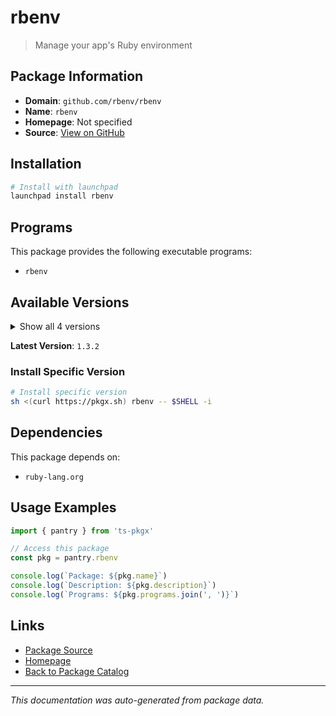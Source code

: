 # rbenv

> Manage your app's Ruby environment

## Package Information

- **Domain**: `github.com/rbenv/rbenv`
- **Name**: `rbenv`
- **Homepage**: Not specified
- **Source**: [View on GitHub](https://github.com/pkgxdev/pantry/tree/main/projects/github.com/rbenv/rbenv/package.yml)

## Installation

```bash
# Install with launchpad
launchpad install rbenv
```

## Programs

This package provides the following executable programs:

- `rbenv`

## Available Versions

<details>
<summary>Show all 4 versions</summary>

- `1.3.2`, `1.3.1`, `1.3.0`, `1.2.0`

</details>

**Latest Version**: `1.3.2`

### Install Specific Version

```bash
# Install specific version
sh <(curl https://pkgx.sh) rbenv -- $SHELL -i
```

## Dependencies

This package depends on:

- `ruby-lang.org`

## Usage Examples

```typescript
import { pantry } from 'ts-pkgx'

// Access this package
const pkg = pantry.rbenv

console.log(`Package: ${pkg.name}`)
console.log(`Description: ${pkg.description}`)
console.log(`Programs: ${pkg.programs.join(', ')}`)
```

## Links

- [Package Source](https://github.com/pkgxdev/pantry/tree/main/projects/github.com/rbenv/rbenv/package.yml)
- [Homepage](#)
- [Back to Package Catalog](../../package-catalog.md)

---

*This documentation was auto-generated from package data.*
